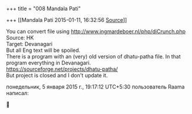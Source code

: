 +++
title = "008 Mandala Pati"

+++
[[Mandala Pati	2015-01-11, 16:32:56 [Source](https://groups.google.com/g/samskrita/c/lq_3sRpa56E)]]



You can convert file using <http://www.ingmardeboer.nl/php/diCrunch.php>  
Source: HK  
Target: Devanagari  
But all Eng text will be spoiled.  
There is a program with an (very) old version of dhatu-patha file. In that program everything in Devanagari.  
<https://sourceforge.net/projects/dhatu-patha/>  
But project is closed and I don't update it.  
  
понедельник, 5 января 2015 г., 19:17:12 UTC+5:30 пользователь Raama написал:



